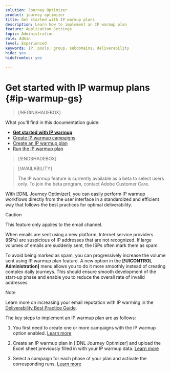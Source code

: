 ```yaml
---
solution: Journey Optimizer
product: journey optimizer
title: Get started with IP warmup plans
description: Learn how to implement an IP warmup plan
feature: Application Settings
topic: Administration
role: Admin
level: Experienced
keywords: IP, pools, group, subdomains, deliverability
hide: yes
hidefromtoc: yes

---
```

# Get started with IP warmup plans {#ip-warmup-gs}

<!--
>[!CONTEXTUALHELP]
>id="ajo_admin_ip_warmup_plan"
>title="Define your IP warmup plan"
>abstract="You can perform IP warmup workflows directly from the Journey Optimizer interface in a standardized and efficient way that follows the best practices for optimal deliverability."
-->

>[!BEGINSHADEBOX]

What you'll find in this documentation guide:

* **[Get started with IP warmup](ip-warmup-gs.md)**
* [Create IP warmup campaigns](ip-warmup-campaign.md)
* [Create an IP warmup plan](ip-warmup-plan.md)
* [Run the IP warmup plan](ip-warmup-running.md)

>[!ENDSHADEBOX]

>[!AVAILABILITY]
>
>The IP warmup feature is currently available as a beta to select users only. To join the beta program, contact Adobe Customer Care.

With [!DNL Journey Optimizer], you can easily perform IP warmup workflows directly from the user interface in a standardized and efficient way that follows the best practices for optimal deliverability.

>[!CAUTION]
>
>This feature only applies to the email channel.

When emails are sent using a new platform, Internet service providers (ISPs) are suspicious of IP addresses that are not recognized. If large volumes of emails are suddenly sent, the ISPs often mark them as spam.

To avoid being marked as spam, you can progressively increase the volume sent using IP warmup plan feature. A new option in the **[!UICONTROL Administration]** menu allows you to do it more smoothly instead of creating complex daily journeys. This should ensure smooth development of the start-up phase and enable you to reduce the overall rate of invalid addresses.

>[!NOTE]
>
>Learn more on increasing your email reputation with IP warming in the [Deliverability Best Practice Guide](https://experienceleague.adobe.com/docs/deliverability-learn/deliverability-best-practice-guide/additional-resources/generic-resources/increase-reputation-with-ip-warming.html).

<!--
Benefits

* Standardization on Campaign which will be easy for practitioners too > why?

* No more pain of creating queries, audiences and testing those as system will create the audiences. 

* Ease of excluding domains and changing the plan with help of simple toggles to exclude OR by editing numbers inline or create new phases or reupload plan if drastic change. No more pain of editing audience definitions, journey conditions

* There is an expectation that with this, it will ease around 30% of effort and will be much better experience for consultant/partner/practitioner - right from planning to execution to reporting
-->

The key steps to implement an IP warmup plan are as follows:

1. You first need to create one or more campaigns with the IP warmup option enabled. [Learn more](ip-warmup-campaign.md) <!--this is usually done by a marketer persona??)-->

1. Create an IP warmup plan in [!DNL Journey Optimizer] and upload the Excel sheet previously filled in with your IP warmup data. [Learn more](ip-warmup-plan.md) <!--this is usually done by a deliverability consultant??-->

1. Select a campaign for each phase of your plan and activate the corresponding runs. [Learn more](ip-warmup-running.md)
